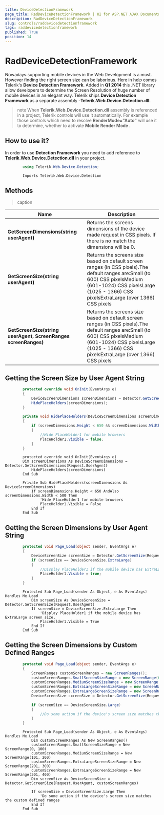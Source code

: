 ```yaml
---
title: DeviceDetectionFramework
page_title: RadDeviceDetectionFramework | UI for ASP.NET AJAX Documentation
description: RadDeviceDetectionFramework
slug: controls/raddevicedetectionframework
tags: raddevicedetectionframework
published: True
position: 14
---
```


# RadDeviceDetectionFramework



Nowadays supporting mobile devices in the Web Development is a must. However finding the right screen size can be laborious. Here in help comes Telerik's **Device Detection Framework**. Added in **Q1 2014** this .NET library allow developers to determine the Screen Resolution of huge number of mobile devices in an elegant way. Telerik ships **Device Detection Framework** as a separate assembly -**Telerik.Web.Device.Detection.dll**.

>note When **Telerik.Web.Device.Detection.dll** assembly is referenced in a project, Telerik controls will use it automatically. For example those controls which need to resolve **RenderMode="Auto"** will use it to determine, whether to activate **Mobile Render Mode** .
>


## How to use it?

In order to use **Detection Framework** you need to add reference to **Telerik.Web.Device.Detection.dll** in your project.



````C#
	    using Telerik.Web.Device.Detection;
````
````VBNET
	    Imports Telerik.Web.Device.Detection
````


## Methods


>caption  

| Name | Description |
| ------ | ------ |
| **GetScreenDimensions(string userAgent)** |Returns the screens dimensions of the device made request in CSS pixels. If there is no match the dimensions will be 0.|
| **GetScreenSize(string userAgent)** |Returns the screens size based on default screen ranges (in CSS pixels).The default ranges are:Small (to 600) CSS pixelsMedium (601-1024) CSS pixelsLarge (1025 - 1366) CSS pixelsExtraLarge (over 1366) CSS pixels|
| **GetScreenSize(string userAgent, ScreenRanges screenRanges)** |Returns the screens size based on default screen ranges (in CSS pixels).The default ranges are:Small (to 600) CSS pixelsMedium (601-1024) CSS pixelsLarge (1025 - 1366) CSS pixelsExtraLarge (over 1366) CSS pixels|

## Getting the Screen Size by User Agent String





````C#
	    protected override void OnInit(EventArgs e)
	    {
	        DeviceScreenDimensions screenDimensions = Detector.GetScreenDimensions(Request.UserAgent);
	        HidePlaceHolders(screenDimensions);
	    }
	
	    private void HidePlaceHolders(DeviceScreenDimensions screenDimensions)
	    {
	        if (screenDimensions.Height < 650 && screenDimensions.Width < 500)
	        {
	            //Hide PlaceHolder1 for mobile browsers
	            PlaceHolder1.Visible = false;
	        }
	    }
````
````VBNET
	    protected override void OnInit(EventArgs e)
	    Dim screenDimensions As DeviceScreenDimensions = Detector.GetScreenDimensions(Request.UserAgent)
	        HidePlaceHolders(screenDimensions)
	    End Sub
	
	    Private Sub HidePlaceHolders(screenDimensions As DeviceScreenDimensions)
	        If screenDimensions.Height < 650 AndAlso screenDimensions.Width < 500 Then
	            'Hide PlaceHolder1 for mobile browsers
	            PlaceHolder1.Visible = False
	        End If
	    End Sub
````


## Getting the Screen Dimensions by User Agent String





````C#
	    protected void Page_Load(object sender, EventArgs e)
	    {
	        DeviceScreenSize screenSize = Detector.GetScreenSize(Request.UserAgent);
	        if (screenSize == DeviceScreenSize.ExtraLarge)
	        {
	            //Display PlaceHolder1 if the mobile device has ExtraLarge screen size.
	            PlaceHolder1.Visible = true;
	        }
	    }
````
````VBNET
	    Protected Sub Page_Load(sender As Object, e As EventArgs) Handles Me.Load
	        Dim screenSize As DeviceScreenSize = Detector.GetScreenSize(Request.UserAgent)
	        If screenSize = DeviceScreenSize.ExtraLarge Then
	            'Display PlaceHolder1 if the mobile device has ExtraLarge screen size.
	            PlaceHolder1.Visible = True
	        End If
	    End Sub
````


## Getting the Screen Dimensions by Custom Defined Ranges



````C#
	    protected void Page_Load(object sender, EventArgs e)
	    {
	        ScreenRanges customScreenRanges = new ScreenRanges();
	        customScreenRanges.SmallScreenSizeRange = new ScreenRange(0, 100);
	        customScreenRanges.MediumScreenSizeRange = new ScreenRange(101, 200);
	        customScreenRanges.ExtraLargeScreenSizeRange = new ScreenRange(201, 300);
	        customScreenRanges.ExtraLargeScreenSizeRange = new ScreenRange(301, 400);
	        DeviceScreenSize screenSize = Detector.GetScreenSize(Request.UserAgent,  customScreenRanges);
	
	        if (screenSize == DeviceScreenSize.Large)
	        {
	            //Do some action if the device's screen size matches the custom defined ranges
	        }
	    }
````
````VBNET
	    Protected Sub Page_Load(sender As Object, e As EventArgs) Handles Me.Load
	        Dim customScreenRanges As New ScreenRanges()
	        customScreenRanges.SmallScreenSizeRange = New ScreenRange(0, 100)
	        customScreenRanges.MediumScreenSizeRange = New ScreenRange(101, 200)
	        customScreenRanges.ExtraLargeScreenSizeRange = New ScreenRange(201, 300)
	        customScreenRanges.ExtraLargeScreenSizeRange = New ScreenRange(301, 400)
	        Dim screenSize As DeviceScreenSize = Detector.GetScreenSize(Request.UserAgent, customScreenRanges)
	
	        If screenSize = DeviceScreenSize.Large Then
	            'Do some action if the device's screen size matches the custom defined ranges
	        End If
	    End Sub
````


